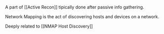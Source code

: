 A part of [[Active Recon]] tipically done after passive info gathering.

Network Mapping is the act of discovering hosts and devices on a network.

Deeply related to [[NMAP Host Discovery]]